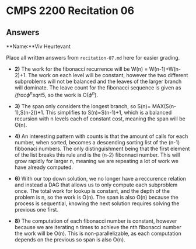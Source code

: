 # CMPS 2200 Recitation 06
## Answers

**Name:**Viv Heurtevant



Place all written answers from `recitation-07.md` here for easier grading.



- **2)** The work for the fibonacci recurrence will be W(n) = W(n-1)+W(n-2)+1. The work on each level will be constant, however the two different subproblems will not be balanced and the leaves of the larger branch will dominate. The leave count for the fibonacci sequence is given as $/frac{\phi^n}{sqrt{5}}$, so the work is O($\phi^n$).

- **3)** The span only considers the longest branch, so S(n)= MAX(S(n-1),S(n-2))+1. This simplifies to S(n)=S(n-1)+1, which is a balanced recursion with n levels each of constant cost, meaning the span will be O(n).

- **4)** An interesting pattern with counts is that the amount of calls for each number, when sorted, becomes a descending sorting list of the (n-1) fibbonaci numbers. The only distinguishment being that the first element of the list breaks this rule and is the (n-2) fibonnaci number. This will grow rapidly for larger n, meaning we are repeating a lot of work we have already computed.

- **6)** With our top down solution, we no longer have a reccurence relation and instead a DAG that allows us to only compute each subproblem once. The total work for lookup is constant, and the depth of the problem is n, so the work is O(n). The span is also O(n) because the process is sequential, knowing the next solution requires solving the previous one first.

- **8)** The computation of each fibonacci number is constant, however because we are iterating n times to achieve the nth fibonacci number the work will be O(n). This is non-parallelizable, as each computation depends on the previous so span is also O(n).
